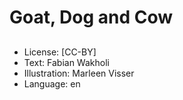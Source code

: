 # Goat, Dog and Cow

##

##

##

##

##

##

##

##

##
* License: [CC-BY]
* Text: Fabian Wakholi
* Illustration: Marleen Visser
* Language: en
